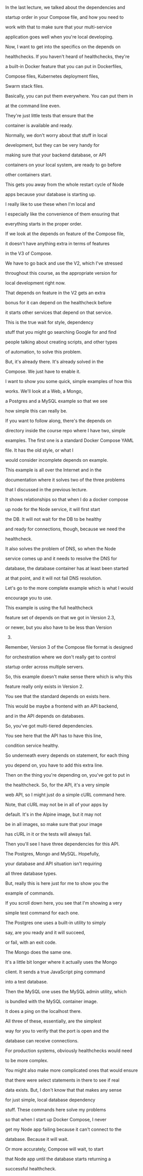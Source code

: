In the last lecture, we talked about the dependencies and

startup order in your Compose file, and how you need to

work with that to make sure that your multi-service

application goes well when you're local developing.

Now, I want to get into the specifics on the depends on

healthchecks. If you haven't heard of healthchecks, they're

a built-in Docker feature that you can put in Dockerfiles,

Compose files, Kubernetes deployment files,

Swarm stack files.

Basically, you can put them everywhere. You can put them in

at the command line even.

They're just little tests that ensure that the

container is available and ready.

Normally, we don't worry about that stuff in local

development, but they can be very handy for

making sure that your backend database, or API

containers on your local system, are ready to go before

other containers start.

This gets you away from the whole restart cycle of Node

apps because your database is starting up.

I really like to use these when I'm local and

I especially like the convenience of them ensuring that

everything starts in the proper order.

If we look at the depends on feature of the Compose file,

it doesn't have anything extra in terms of features

in the V3 of Compose.

We have to go back and use the V2, which I've stressed

throughout this course, as the appropriate version for

local development right now.

That depends on feature in the V2 gets an extra

bonus for it can depend on the healthcheck before

it starts other services that depend on that service.

This is the true wait for style, dependency

stuff that you might go searching Google for and find

people talking about creating scripts, and other types

of automation, to solve this problem.

But, it's already there. It's already solved in the

Compose. We just have to enable it.

I want to show you some quick, simple examples of how this

works. We'll look at a Web, a Mongo,

a Postgres and a MySQL example so that we see

how simple this can really be.

If you want to follow along, there's the depends on

directory inside the course repo where I have two, simple

examples. The first one is a standard Docker Compose YAML

file. It has the old style, or what I

would consider incomplete depends on example.

This example is all over the Internet and in the

documentation where it solves two of the three problems

that I discussed in the previous lecture.

It shows relationships so that when I do a docker compose

up node for the Node service, it will first start

the DB. It will not wait for the DB to be healthy

and ready for connections, though, because we need the

healthcheck.

It also solves the problem of DNS, so when the Node

service comes up and it needs to resolve the DNS for

database, the database container has at least been started

at that point, and it will not fail DNS resolution.

Let's go to the more complete example which is what I would

encourage you to use.

This example is using the full healthcheck

feature set of depends on that we got in Version 2.3,

or newer, but you also have to be less than Version

3.

Remember, Version 3 of the Compose file format is designed

for orchestration where we don't really get to control

startup order across multiple servers.

So, this example doesn't make sense there which is why this

feature really only exists in Version 2.

You see that the standard depends on exists here.

This would be maybe a frontend with an API backend,

and in the API depends on databases.

So, you've got multi-tiered dependencies.

You see here that the API has to have this line,

condition service healthy.

So underneath every depends on statement, for each thing

you depend on, you have to add this extra line.

Then on the thing you're depending on, you've got to put in

the healthcheck. So, for the API, it's a very simple

web API, so I might just do a simple cURL command here.

Note, that cURL may not be in all of your apps by

default. It's in the Alpine image, but it may not

be in all images, so make sure that your image

has cURL in it or the tests will always fail.

Then you'll see I have three dependencies for this API.

The Postgres, Mongo and MySQL. Hopefully,

your database and API situation isn't requiring

all three database types.

But, really this is here just for me to show you the

example of commands.

If you scroll down here, you see that I'm showing a very

simple test command for each one.

The Postgres one uses a built-in utility to simply

say, are you ready and it will succeed,

or fail, with an exit code.

The Mongo does the same one.

It's a little bit longer where it actually uses the Mongo

client. It sends a true JavaScript ping command

into a test database.

Then the MySQL one uses the MySQL admin utility, which

is bundled with the MySQL container image.

It does a ping on the localhost there.

All three of these, essentially, are the simplest

way for you to verify that the port is open and the

database can receive connections.

For production systems, obviously healthchecks would need

to be more complex.

You might also make more complicated ones that would ensure

that there were select statements in there to see if real

data exists. But, I don't know that that makes any sense

for just simple, local database dependency

stuff. These commands here solve my problems

so that when I start up Docker Compose, I never

get my Node app failing because it can't connect to the

database. Because it will wait.

Or more accurately, Compose will wait, to start

that Node app until the database starts returning a

successful healthcheck.

